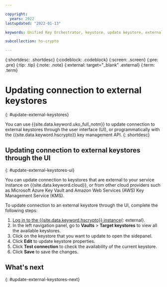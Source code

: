 ```yaml
---

copyright:
  years: 2022
lastupdated: "2022-01-13"

keywords: Unified Key Orchestrator, keystore, update keystore, external keystore

subcollection: hs-crypto

---
```


{:shortdesc: .shortdesc}
{:codeblock: .codeblock}
{:screen: .screen}
{:pre: .pre}
{:tip: .tip}
{:note: .note}
{:external: target="_blank" .external}
{:term: .term}


# Updating connection to external keystores
{: #update-external-keystores}

You can use {{site.data.keyword.uko_full_notm}} to update connection to external keystores through the user interface (UI), or programmatically with the {{site.data.keyword.hscrypto}} key management API.
{: shortdesc}

## Updating connection to external keystores through the UI
{: #update-external-keystores-ui}

You can update connection to keystores that are external to your service instance on {{site.data.keyword.cloud}}, or from other cloud providers such as Microsoft Azure Key Vault and Amazon Web Services (AWS) Key Management Service (KMS).

To update connection to an external keystore through the UI, complete the following steps:

1. [Log in to the {{site.data.keyword.hscrypto}} instance](https://cloud.ibm.com/login){: external}.
2. In the left navigation panel, go to **Vaults** &gt; **Target keystores** to view all the available keystores.
3. Click on the keystore that you want to update to open the sidepanel.
4. Click **Edit** to update keystore properties.
5. Click **Test connection** to check the availability of the current keystore.
6. Click **Save** to save the changes.



## What's next
{: #update-external-keystores-next}


  


